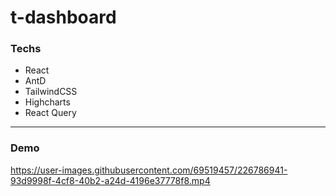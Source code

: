 # t-dashboard

### Techs
- React
- AntD
- TailwindCSS
- Highcharts
- React Query

---

### Demo

https://user-images.githubusercontent.com/69519457/226786941-93d9998f-4cf8-40b2-a24d-4196e37778f8.mp4

